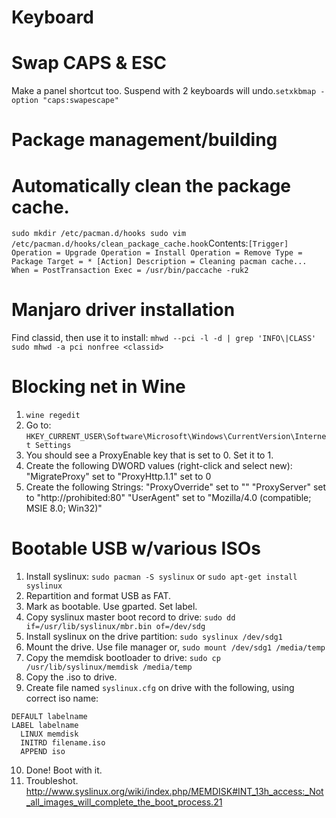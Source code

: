 Keyboard
========

# Swap CAPS & ESC
Make a panel shortcut too. Suspend with 2 keyboards will undo.`
setxkbmap -option "caps:swapescape"
`

Package management/building
===========================

# Automatically clean the package cache.
`
sudo mkdir /etc/pacman.d/hooks
sudo vim /etc/pacman.d/hooks/clean_package_cache.hook
`Contents:`
[Trigger]
Operation = Upgrade
Operation = Install
Operation = Remove
Type = Package
Target = *
[Action]
Description = Cleaning pacman cache...
When = PostTransaction
Exec = /usr/bin/paccache -ruk2
`

# Manjaro driver installation
Find classid, then use it to install: `
mhwd --pci -l -d | grep 'INFO\|CLASS'
sudo mhwd -a pci nonfree <classid>
`

Blocking net in Wine
====================

1. `wine regedit`
2. Go to: `HKEY_CURRENT_USER\Software\Microsoft\Windows\CurrentVersion\Internet Settings`
3. You should see a ProxyEnable key that is set to 0. Set it to 1.
4. Create the following DWORD values (right-click and select new):
	"MigrateProxy" set to 
	"ProxyHttp.1.1" set to 0
5. Create the following Strings:
	"ProxyOverride" set to "<local>"
	"ProxyServer" set to "http://prohibited:80"
	"UserAgent" set to "Mozilla/4.0 (compatible; MSIE 8.0; Win32)"

Bootable USB w/various ISOs
===========================

1. Install syslinux:
	`sudo pacman -S syslinux`
	or
	`sudo apt-get install syslinux`
2. Repartition and format USB as FAT.
3. Mark as bootable.
	Use gparted.
	Set label.
4. Copy syslinux master boot record to drive:
	`sudo dd if=/usr/lib/syslinux/mbr.bin of=/dev/sdg`
5. Install syslinux on the drive partition:
	`sudo syslinux /dev/sdg1`
6. Mount the drive.
	Use file manager or,
	`sudo mount /dev/sdg1 /media/temp`
7. Copy the memdisk bootloader to drive:
	`sudo cp /usr/lib/syslinux/memdisk /media/temp`
8. Copy the .iso to drive.
9. Create file named `syslinux.cfg` on drive with the following, using correct iso name:
```
DEFAULT labelname
LABEL labelname
  LINUX memdisk
  INITRD filename.iso
  APPEND iso
```
10. Done! Boot with it.
11. Troubleshot. 
	http://www.syslinux.org/wiki/index.php/MEMDISK#INT_13h_access:_Not_all_images_will_complete_the_boot_process.21

